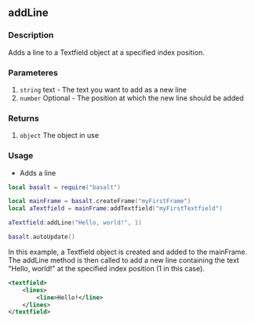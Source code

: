 ## addLine

### Description

Adds a line to a Textfield object at a specified index position.

### Parameteres

1. `string` text - The text you want to add as a new line
2. `number` Optional - The position at which the new line should be added

### Returns

1. `object` The object in use

### Usage

* Adds a line

```lua
local basalt = require("basalt")

local mainFrame = basalt.createFrame("myFirstFrame")
local aTextfield = mainFrame:addTextfield("myFirstTextfield")

aTextfield:addLine("Hello, world!", 1)

basalt.autoUpdate()
```

In this example, a Textfield object is created and added to the mainFrame. The addLine method is then called to add a new line containing the text "Hello, world!" at the specified index position (1 in this case).

```xml
<textfield>
    <lines>
        <line>Hello!</line>
    </lines>
</textfield>
```
